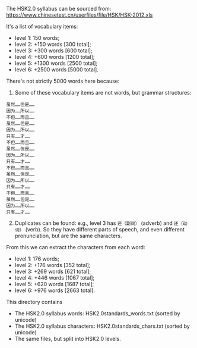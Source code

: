 The HSK2.0 syllabus can be sourced from: https://www.chinesetest.cn/userfiles/file/HSK/HSK-2012.xls

It's a list of vocabulary items:

- level 1: 150 words;
- level 2: +150 words [300 total];
- level 3: +300 words [600 total];
- level 4: +600 words [1200 total];
- level 5: +1300 words [2500 total];
- level 6: +2500 words [5000 total].

There's not strictly 5000 words here because:

1. Some of these vocabulary items are not words, but grammar structures:

````
虽然……但是……
因为……所以……
不但……而且……
虽然……但是……
因为……所以……
只有……才……
不但……而且……
虽然……但是……
因为……所以……
只有……才……
不但……而且……
虽然……但是……
因为……所以……
只有……才……
不但……而且……
虽然……但是……
因为……所以……
只有……才……
````

2. Duplicates can be found: e.g., level 3 has `还（副词）` (adverb) and `还（动词）` (verb).  So they have different parts of speech, and even different pronunciation, but are the same characters.

From this we can extract the characters from each word:

- level 1: 176 words;
- level 2: +176 words [352 total];
- level 3: +269 words [621 total];
- level 4: +446 words [1067 total];
- level 5: +620 words [1687 total];
- level 6: +976 words [2663 total].

This directory contains

- The HSK2.0 syllabus words: HSK2.0standards_words.txt (sorted by unicode)
- The HSK2.0 syllabus characters: HSK2.0standards_chars.txt (sorted by unicode)
- The same files, but split into HSK2.0 levels.
